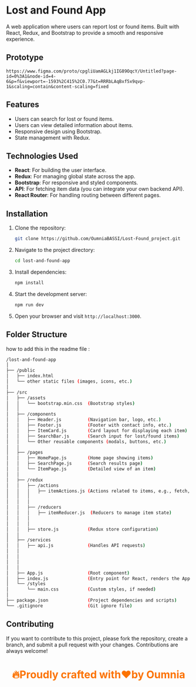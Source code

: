 # Lost and Found App

A web application where users can report lost or found items. Built with React, Redux, and Bootstrap to provide a smooth and responsive experience.

## Prototype
    https://www.figma.com/proto/cpgliUamAGLkj1IG89OqcY/Untitled?page-id=0%3A1&node-id=4-6&p=f&viewport=-1593%2C415%2C0.77&t=RRRbLAqBxf5x9qvp-1&scaling=contain&content-scaling=fixed
    
## Features
- Users can search for lost or found items.
- Users can view detailed information about items.
- Responsive design using Bootstrap.
- State management with Redux.

## Technologies Used
- **React**: For building the user interface.
- **Redux**: For managing global state across the app.
- **Bootstrap**: For responsive and styled components.
- **API**: For fetching item data (you can integrate your own backend API).
- **React Router**: For handling routing between different pages.

## Installation

1. Clone the repository:
    ```bash
    git clone https://github.com/OumniaBASSI/Lost-Found_project.git
    ```

2. Navigate to the project directory:
    ```bash
    cd lost-and-found-app
    ```

3. Install dependencies:
    ```bash
    npm install
    ```

4. Start the development server:
    ```bash
    npm run dev
    ```

5. Open your browser and visit `http://localhost:3000`.

## Folder Structure
how to add this in the readme file : 
 ```bash
/lost-and-found-app
│
├── /public
│   ├── index.html
│   └── other static files (images, icons, etc.)
│
├── /src
│   ├── /assets
│   │   └── bootstrap.min.css  (Bootstrap styles)
│   │
│   ├── /components
│   │   ├── Header.js          (Navigation bar, logo, etc.)
│   │   ├── Footer.js          (Footer with contact info, etc.)
│   │   ├── ItemCard.js        (Card layout for displaying each item)
│   │   ├── SearchBar.js       (Search input for lost/found items)
│   │   └── Other reusable components (modals, buttons, etc.)
│   │
│   ├── /pages
│   │   ├── HomePage.js        (Home page showing items)
│   │   ├── SearchPage.js      (Search results page)
│   │   └── ItemPage.js        (Detailed view of an item)
│   │
│   ├── /redux
│   │   ├── /actions
│   │   │   ├── itemActions.js (Actions related to items, e.g., fetch, add)
│   │   │   
│   │   │
│   │   ├── /reducers
│   │   │   ├── itemReducer.js  (Reducers to manage item state)
│   │   │   
│   │   │
│   │   ├── store.js           (Redux store configuration)
│   │
│   ├── /services
│   │   ├── api.js             (Handles API requests)
│   │
│   │
│   │   
│   │
│   ├── App.js                 (Root component)
│   ├── index.js               (Entry point for React, renders the App component)
│   └── /styles
│       └── main.css           (Custom styles, if needed)
│
├── package.json               (Project dependencies and scripts)
└── .gitignore                 (Git ignore file)
```

## Contributing
If you want to contribute to this project, please fork the repository, create a branch, and submit a pull request with your changes. Contributions are always welcome!
<h1 align="center" style="color:#FC7300;">🔥Proudly crafted with❤️by Oumnia

